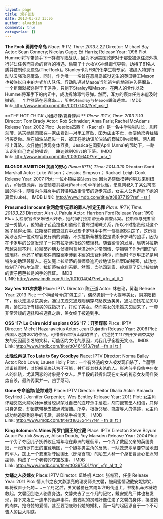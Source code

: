 ```yaml
---
layout: page
title: 观千部影
date: 2013-03-23 13:06
author: alvachien
comments: true
categories: []
---
```

**The Rock 勇闯夺命岛**
<em>Place: IPTV, Time: 2013.3.22</em>
Director: Michael Bay
Actor: Sean Connery; Nicolas Cage; Ed Harris;
Release Year: 1996
Plot: Hummei将军带领手下一群海军陆战队，因为不满美国政府对于那些被派往海外执行非法任务而丧命的官兵的待遇，偷窃了十六枚VX神经毒气导弹，劫持了81名人质并控制你恶魔岛(The Rock)。Stanley作为FBI的化学生物专家，被编入特别行动队去强攻恶魔岛，同时，作为唯一一名曾在恶魔岛监狱逃生的英国特工Mason也被许以自由的方式加入队伍。行动队通过Mason当年逃生的地道进入恶魔岛，一个照面就被杀得干干净净，只剩下Stanley和Mason。在两人的合作以及Hummei将军手下的内讧中，成功拆除毒气导弹。然而，军方的轰炸任务未能及时撤销，一个炸弹落在恶魔岛上，所幸Standley与Mason跳海逃生。
IMDB link:<a title="The Rock" href="http://www.imdb.com/title/tt0117500/?ref_=sr_1" target="_blank"> http://www.imdb.com/title/tt0117500/?ref_=sr_1</a>

**THE HOT CHICK 小姐好辣/变身辣妹 **
<em>Place: IPTV, Time: 2013.3.19</em>
Director: Tom Brady
Actor: Rob Schneider; Anna Faris; Rachel McAdams
Release Year: 2002
Plot:  Jessica杰西卡（Rachel）是一名中学啦啦队长，言辞刻薄。某天她跟闺蜜在一家店看到一对手工耳坠，因为店主不卖，她便偷梁换柱强行买走你。后在加油站遗失一只，被正在抢劫该加油站的蠢贼Clive捡到。两人都带上耳坠。次日他们发现身体互换。Jessica在闺蜜April (Anna)的帮助下，一路认识到自己之前的错误，一路追踪到Clive的下落。
IMDB link: <a title="THE HOT CHICK" href="http://www.imdb.com/title/tt0302640/?ref_=sr_1" target="_blank">http://www.imdb.com/title/tt0302640/?ref_=sr_1</a>

**BLONDE AMBITION 美眉的野心**
<em>Place: IPTV, Time: 2013.3.19</em>
Director: Scott Marshall
Actor: Luke Wilson； Jessica Simpson； Rachael Leigh Cook
Release Year: 2007
Plot: 一位小镇姑娘(Jessica)因为追随做模特的男友来到纽约，却惨遭抛弃。她便随着其姐妹(Rachael)单车送快递，无意间卷入了某公司高层的内斗，随着内斗胜负手的转换和故事情节的逐步完成，女主人公也邂逅了她的真爱(Luke)。
IMDB LINK: <a title="BLONDE AMBITION" href="http://www.imdb.com/title/tt0887719/?ref_=sr_1" target="_blank">http://www.imdb.com/title/tt0887719/?ref_=sr_1</a>

**Presumed Innocent 欲网危情/无罪的罪人/推定无罪**
<em>Place: IPTV, Time: 2013.3.23</em>
Director: Alan J. Pakula
Actor: Harrison Ford
Release Year: 1990
Plot: 女检察官卡罗琳被人奸杀，她的同行拉斯蒂受命调查此案。拉斯蒂与死者曾是一对情人，他的妻子芭芭拉也知道他们曾有过暧昧关系，所以不时指责他对这个案子陷得太深。拉斯蒂在调查过程中发现卡罗琳手中有一份档案B失踪了，这份档案涉及对一位政府官员行贿的调查。不久拉斯蒂被指控是谋杀卡罗琳的凶手，因为在卡罗琳的公寓发现了一只有拉斯蒂指纹的玻璃杯。随着案情的发展，局势对拉斯蒂越来越不利。拉斯蒂的朋友侦探利普兰泽对他非常同情，便销毁了作为“罪证”的玻璃杯。他还了解到那件贿赂案牵涉到本案的法官利特尔，而当时卡罗琳正好是利特尔的助理兼情人。在法庭上拉斯蒂的律师桑迪巧妙地谈及档案B的秘密，成功地控制了利特尔法官，拉斯蒂被宣判无罪。然而，当他回到家，却发现了足以指控他的妻子芭芭拉是凶手的罪证。
IMDB LINK: <a title="http://www.imdb.com/title/tt0100404/?ref_=fn_al_tt_1" href="http://www.imdb.com/title/tt0100404/?ref_=fn_al_tt_1" target="_blank">http://www.imdb.com/title/tt0100404/?ref_=fn_al_tt_1</a>

**Say Yes 101次求婚**
Place: IPTV
Director: 陈正道
Actor: 林志玲，黄渤
Release Year: 2013
Plot: 一个神经兮兮的“包工头”，偶然遇到一个大提琴美女，阴差阳错下，他决定追求该美女，通过无视交通规则横穿马路表达英勇，通过把钱花光买彩票，通过把所有钱买的戒指扔了，打动了美女。然而美女的未婚夫又回来了，一套非常常规的选择和被选择之后，美女终于被追到手。

**OSS 117: Le Caire nid d'espions OSS 117：开罗谍影**
Place: IPTV
Director: Michel Hazanavicius
Actor: Jean Dujardin
Release Year: 2006
Plot: 法国人恶搞007的作品，可惜看起来很山寨的样子。讲述特工117去开罗调查其好友的死因而引发的笑料。可能因为文化的原因，对我几乎全程无笑点。
IMDB Link: <a href="http://www.imdb.com/title/tt0464913/?ref_=fn_al_tt_1">http://www.imdb.com/title/tt0464913/?ref_=fn_al_tt_1</a>

**太晚说再见 Too Late to Say Goodbye**
Place: IPTV
Director: Norma Bailey
Actor: Rob Lowe; Lauren Holly
Plot：一个有外遇的女人被发现自杀了，当警察准备结案时，其姐姐坚决认为不可能，并怀疑其妹夫杀的人。影片前半段集中在女人的出轨，尤其网恋的对象是个女人。后半段的转折出现在丈夫的初恋女友同样姿势自杀，最终两案并一，凶手落网。

**Gone 夺命追踪/迹踪难寻**
Place: IPTV
Director: Heitor Dhalia
Actor: Amanda Seyfried；Jennifer Carpenter;  Wes Bentley
Release Year: 2012
Plot: 女主角怀疑突然失踪的妹妹被曾经绑架过自己的连环杀手抢走，然而报警无人相信，只得只身追查，却因携带枪支被满城搜捕。所幸，根据邻居、商店等人的供述，女主角成功地追踪到杀手的电话，最终杀手被消灭。
IMDB Link: <a title="Gone" href="http://www.imdb.com/title/tt1838544/?ref_=fn_al_tt_1" target="_blank">http://www.imdb.com/title/tt1838544/?ref_=fn_al_tt_1</a>

**King Solomon's Mines 所罗门国王的宝藏**
Place: IPTV
Director: Steve Boyum
Actor: Patrick Swayze, Alison Doody, Roy Marsden
Release Year: 2004
Plot: 一个为了夺回儿子抚养权且常年泡在非洲的雇佣军，一个为了救回父亲的英国贵妇，一张所罗门王的宝藏地图，一个嫉妒男主角的反派，一队效忠沙皇要夺回地图的军人，加上一个要重新夺回国王（部落首领）的陌生人和一个身在曹营心在汉的巫师，构成了一个老套的夺宝故事。
IMDB Link: <a title="King Solomon's Mines" href="http://www.imdb.com/title/tt0397501/?ref_=fn_al_tt_2" target="_blank">http://www.imdb.com/title/tt0397501/?ref_=fn_al_tt_2</a>

**女蛹之人皮嫁衣**
Place: IPTV
Director: 邱处机
Actor: 张榕容，任泉
Release Year: 2011
Plot: 情人节之夜文静漂亮的理发师关文馨，被闺蜜情敌戴安妮绑架，即将被置于死地……三个月之后，关文馨躺在大雨如注的街道上，神秘机车男将她救起，文馨回到恋人骆嘉身边。文馨失去了三个月的记忆，戴安妮的尸体也被发现，接下来发生一连串的诡异事件，戴安妮的灵魂好像住进了文馨的身体，操控她的肉体，抢夺她的爱情，甚至要彻底取代她的婚礼，而一切的起因源自于一个不可告人的巨大阴谋。

&nbsp;
